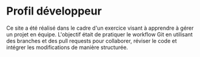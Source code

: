 # Profil développeur

Ce site a été réalisé dans le cadre d'un exercice visant à apprendre à gérer un projet en équipe. L'objectif était de pratiquer le workflow Git en utilisant des branches et des pull requests pour collaborer, réviser le code et intégrer les modifications de manière structurée.
